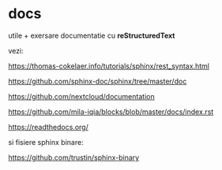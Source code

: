 docs
====

utile + exersare documentatie cu **reStructuredText**

vezi:

https://thomas-cokelaer.info/tutorials/sphinx/rest_syntax.html

https://github.com/sphinx-doc/sphinx/tree/master/doc

https://github.com/nextcloud/documentation

https://github.com/mila-iqia/blocks/blob/master/docs/index.rst

https://readthedocs.org/

si fisiere sphinx binare:

https://github.com/trustin/sphinx-binary
